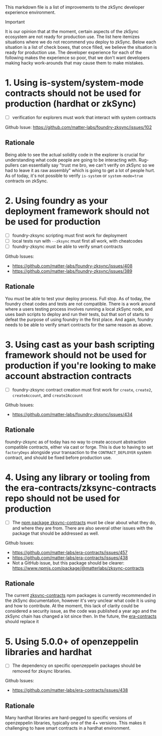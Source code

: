 This markdown file is a list of improvements to the zkSync developer experience environment. 

> [!IMPORTANT]  
> It is our opinion that at the moment, certain aspects of the zkSync ecosystem are not ready for production use. The list here itemizes situations where we do not recommend you deploy to zkSync. Below each situation is a list of check boxes, that once filled, we believe the situation is ready for production use. The developer experience for each of the following makes the experience so poor, that we don't want developers making hacky work-arounds that may cause them to make mistakes. 

# 1. Using is-system/system-mode contracts should not be used for production (hardhat or zkSync)
- [ ] verification for explorers must work that interact with system contracts

Github Issue: https://github.com/matter-labs/foundry-zksync/issues/102

## Rationale 
Being able to see the actual solidity code in the explorer is crucial for understanding what code people are going to be interacting with. Rug-pullers can essentially say "trust me bro, we can't verify on zkSync so we had to leave it as raw assembly" which is going to get a lot of people hurt. As of today, it's not possible to verify `is-system` or `system-mode=true` contracts on zkSync.

# 2. Using foundry as your deployment framework should not be used for production
- [ ] foundry-zksync scripting must first work for deployment 
- [ ] local tests run with `--zksync` must first all work, with cheatcodes 
- [ ] foundry-zksync must be able to verify smart contracts

Github Issues: 
- https://github.com/matter-labs/foundry-zksync/issues/408
- https://github.com/matter-labs/foundry-zksync/issues/389

## Rationale 
You *must* be able to test your deploy process. Full stop. As of today, the foundry cheat codes and tests are not compatible. There is a work around where a users testing process involves running a local zkSync node, and uses bash scripts to deploy and run their tests, but that sort of starts to defeat the purpose of using foundry in the first place. And again, foundry needs to be able to verify smart contracts for the same reason as above. 

# 3. Using cast as your bash scripting framework should not be used for production if you're looking to make account abstraction contracts
- [ ] foundry-zksync contract creation must first work for `create`, `create2`, `createAccount`, and `create2Account`

Github Issues:
- https://github.com/matter-labs/foundry-zksync/issues/434

## Rationale
foundry-zksync as of today has no way to create account abstraction compatible contracts, either via cast or forge. This is due to having to set `factoryDeps` alongside your transaction to the `CONTRACT_DEPLOYER` system contract, and should be fixed before production use. 

# 4. Using any library or tooling from the era-contracts/zksync-contracts repo should not be used for production
- [ ] The [npm package zksync-contracts](https://www.npmjs.com/package/@matterlabs/zksync-contracts) must be clear about what they do, and where they are from. There are also several other issues with the package that should be addressed as well. 

Github Issues:
- https://github.com/matter-labs/era-contracts/issues/457
- https://github.com/matter-labs/era-contracts/issues/438
- Not a GitHub issue, but this package should be clearer: https://www.npmjs.com/package/@matterlabs/zksync-contracts

## Rationale
The current [zksync-contracts](https://www.npmjs.com/package/@matterlabs/zksync-contracts) npm packages is currently recommended in the zkSync documentation, however it's very unclear what code it is using and how to contribute. At the moment, this lack of clarity could be considered a security issue, as the code was published a year ago and the zkSync chain has changed a lot since then. In the future, the [era-contracts](https://github.com/matter-labs/era-contracts) should replace it

# 5. Using 5.0.0+ of openzeppelin libraries and hardhat 
- [ ] The dependency on specific openzeppelin packages should be removed for zksync libraries.

Github Issues:
- https://github.com/matter-labs/era-contracts/issues/438

## Rationale
Many hardhat libraries are hard-pegged to specific versions of openzeppelin libraries, typically one of the 4+ versions. This makes it challenging to have smart contracts in a hardhat environment. 